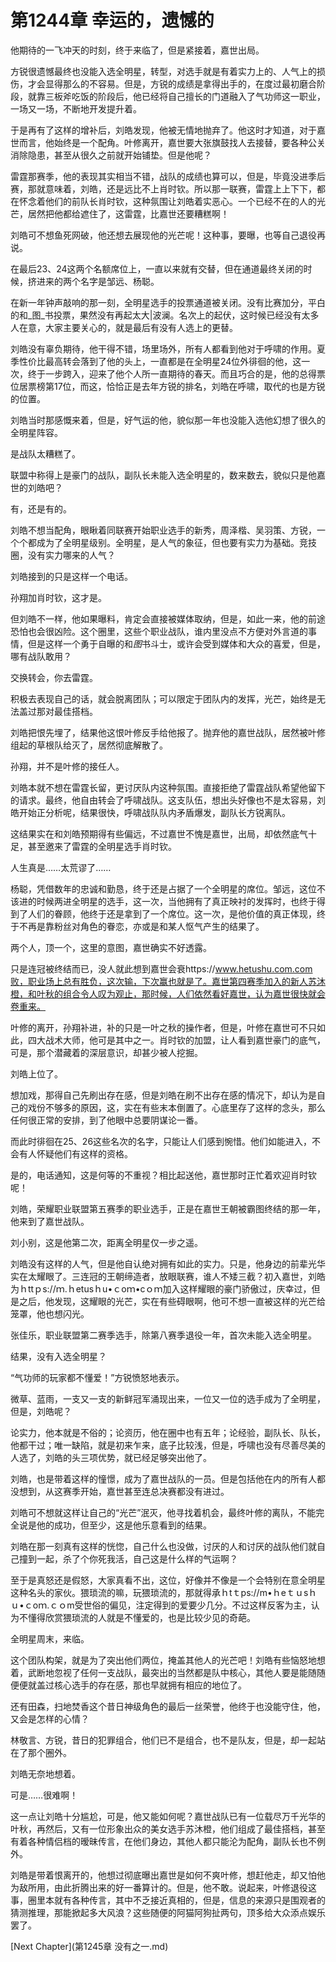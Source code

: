# 第1244章 幸运的，遗憾的

他期待的一飞冲天的时刻，终于来临了，但是紧接着，嘉世出局。

方锐很遗憾最终也没能入选全明星，转型，对选手就是有着实力上的、人气上的损伤，才会显得那么的不容易。但是，方锐的成绩是拿得出手的，在度过最初磨合阶段，就靠三板斧吃饭的阶段后，他已经将自己擅长的门道融入了气功师这一职业，一场又一场，不断地开发提升着。

于是再有了这样的增补后，刘皓发现，他被无情地抛弃了。他这时才知道，对于嘉世而言，他始终是一个配角。叶修离开，嘉世要大张旗鼓找人去接替，要各种公关消除隐患，甚至从很久之前就开始铺垫。但是他呢？

雷霆那赛季，他的表现其实相当不错，战队的成绩也算可以，但是，毕竟没进季后赛，那就意味着，刘皓，还是远比不上肖时钦。所以那一联赛，雷霆上上下下，都在怀念着他们的前队长肖时钦，这种氛围让刘皓着实恶心。一个已经不在的人的光芒，居然把他都给遮住了，这雷霆，比嘉世还要糟糕啊！

刘皓可不想鱼死网破，他还想去展现他的光芒呢！这种事，要曝，也等自己退役再说。

在最后23、24这两个名额席位上，一直以来就有交替，但在通道最终关闭的时候，挤进来的两个名字是邹远、杨聪。

在新一年钟声敲响的那一刻，全明星选手的投票通道被关闭。没有比赛加分，平白的和_图_书投票，果然没有再起太大|波澜。名次上的起伏，这时候已经没有太多人在意，大家主要关心的，就是最后有没有人选上的更替。

刘皓没有辜负期待，他干得不错，场里场外，所有人都看到他对于呼啸的作用。夏季性价比最高转会落到了他的头上，一直都是在全明星24位外徘徊的他，这一次，终于一步跨入，迎来了他个人所一直期待的春天。而且巧合的是，他的总得票位居票榜第17位，而这，恰恰正是去年方锐的排名，刘皓在呼啸，取代的也是方锐的位置。

刘皓当时那感慨来着，但是，好气运的他，貌似那一年也没能入选他幻想了很久的全明星阵容。

是战队太糟糕了。

联盟中称得上是豪门的战队，副队长未能入选全明星的，数来数去，貌似只是他嘉世的刘皓吧？

有，还是有的。

刘皓不想当配角，眼瞅着同联赛开始职业选手的新秀，周泽楷、吴羽策、方锐，一个个都成为了全明星级别。全明星，是人气的象征，但也要有实力为基础。竞技圈，没有实力哪来的人气？

刘皓接到的只是这样一个电话。

孙翔加肖时钦，这才是。

但刘皓不一样，他如果曝料，肯定会直接被媒体取纳，但是，如此一来，他的前途恐怕也会很凶险。这个圈里，这些个职业战队，谁内里没点不方便对外言道的事情，但是这样一个勇于自曝的和*图*书斗士，或许会受到媒体和大众的喜爱，但是，哪有战队敢用？

交换转会，你去雷霆。

积极去表现自己的话，就会脱离团队；可以限定于团队内的发挥，光芒，始终是无法盖过那对最佳搭档。

刘皓把恨先埋了，结果他这恨叶修反手给他报了。抛弃他的嘉世战队，居然被叶修组起的草根队给灭了，居然彻底解散了。

孙翔，并不是叶修的接任人。

刘皓本就不想在雷霆长留，更讨厌队内这种氛围。直接拒绝了雷霆战队希望他留下的请求。最终，他自由转会了呼啸战队。这支队伍，想出头好像也不是太容易，刘皓开始正分析呢，结果很快，呼啸战队队内矛盾爆发，副队长方锐离队。

这结果实在和刘皓预期得有些偏远，不过嘉世不愧是嘉世，出局，却依然底气十足，甚至邀来了雷霆的全明星选手肖时钦。

人生真是……太荒谬了……

杨聪，凭借数年的忠诚和勤恳，终于还是占据了一个全明星的席位。邹远，这位不该进的时候两进全明星的选手，这一次，当他拥有了真正映衬的发挥时，也终于得到了人们的眷顾，他终于还是拿到了一个席位。这一次，是他价值的真正体现，终于不再是靠粉丝对角色的眷恋，亦或是和某人怄气产生的结果了。

两个人，顶一个，这里的意图，嘉世确实不好透露。

只是连冠被终结而已，没人就此想到嘉世会衰https://www.hetushu.com.com败，职业场上总有胜负，这次输，下次赢也就是了。嘉世第四赛季加入的新人苏沐橙，和叶秋的组合令人叹为观止，那时候，人们依然看好嘉世，认为嘉世很快就会卷重来。

叶修的离开，孙翔补进，补的只是一叶之秋的操作者，但是，叶修在嘉世可不只如此，四大战术大师，他可是其中之一。肖时钦的加盟，让人看到嘉世豪门的底气，可是，那个潜藏着的深层意识，却甚少被人挖掘。

刘皓上位了。

想加戏，那得自己先刷出存在感，但是刘皓在刷不出存在感的情况下，却认为是自己的戏份不够多的原因，这，实在有些末本倒置了。心底里存了这样的念头，那么任何很正常的安排，到了他眼中总要阴谋论一番。

而此时徘徊在25、26这些名次的名字，只能让人们感到惋惜。他们如能进入，不会有人怀疑他们有这样的资格。

是的，电话通知，这是何等的不重视？相比起送他，嘉世那时正忙着欢迎肖时钦呢！

刘皓，荣耀职业联盟第五赛季的职业选手，正是在嘉世王朝被霸图终结的那一年，他来到了嘉世战队。

刘小别，这是他第二次，距离全明星仅一步之遥。

刘皓没有这样的人气，但是他自认绝对拥有如此的实力。只是，他身边的前辈光华实在太耀眼了。三连冠的王朝缔造者，放眼联赛，谁人不矮三截？初入嘉世，刘皓为ｈttｐs://ｍ.ｈetusｈu•ｃoｍ•cｏｍ加入这样耀眼的豪门骄傲过，庆幸过，但是之后，他发现，这耀眼的光芒，实在有些碍眼啊，他可不想一直被这样的光芒给笼罩，他也想闪光。

张佳乐，职业联盟第二赛季选手，除第八赛季退役一年，首次未能入选全明星。

结果，没有入选全明星？

“气功师的玩家都不懂爱！”方锐愤怒地表示。

微草、蓝雨，一支又一支的新鲜冠军涌现出来，一位又一位的选手成为了全明星，但是，刘皓呢？

论实力，他本就是不俗的；论资历，他在圈中也有五年；论经验，副队长、队长，他都干过；唯一缺陷，就是初来乍来，底子比较浅，但是，呼啸也没有尽善尽美的人选了，刘皓的头三项优势，就已经足够突出他了。

刘皓，也是带着这样的憧憬，成为了嘉世战队的一员。但是包括他在内的所有人都没想到，从这赛季开始，嘉世甚至连总决赛都没有进过。

刘皓可不想就这样让自己的“光芒”泯灭，他寻找着机会，最终叶修的离队，不能完全说是他的成功，但至少，这是他乐意看到的结果。

刘皓在那一刻真有这样的恍惚，自己什么也没做，讨厌的人和讨厌的战队他们就自己撞到一起，杀了个你死我活，自己这是什么样的气运啊？

至于是真怒还是假怒，大家真看不出，这位，好像并不像是一个会特别在意全明星这种名头的家伙。猥琐流的嘛，玩猥琐流的，那就得承ｈtｔps://m•ｈeｔｕsｈｕ•ｃoｍ.ｃｏm受世俗的偏见，注定得到的爱要少几分。不过这样反客为主，认为不懂得欣赏猥琐流的人就是不懂爱的，也是比较少见的奇葩。

全明星周末，来临。

这个团队构架，就是为了突出他们两位，掩盖其他人的光芒吧！刘皓有些恼怒地想着，武断地忽视了任何一支战队，最突出的当然都是队中核心，其他人要是能随随便便就盖过核心选手的存在感，那也早就拥有相应的地位了。

还有田森，扫地焚香这个昔日神级角色的最后一丝荣誉，他终于也没能守住，他，又会是怎样的心情？

林敬言、方锐，昔日的犯罪组合，他们已不是组合，也不是队友，但是，却一起站在了那个圈外。

刘皓无奈地想着。

可是……很难啊！

这一点让刘皓十分尴尬，可是，他又能如何呢？嘉世战队已有一位载尽万千光华的叶秋，再然后，又有一位形象出众的美女选手苏沐橙，他们组成了最佳搭档，甚至有着各种情侣档的暧昧传言，在他们身边，其他人都只能沦为配角，副队长也不例外。

刘皓是带着恨离开的，他想过彻底曝出嘉世是如何不爽叶修，想赶他走，却又怕他为敌所用，由此折腾出来的好一番算计的。但是，他不敢。说起来，叶修退役这事，圈里本就有各种传言，其中不乏接近真相的，但是，信息的来源只是围观者的猜测推理，那能掀起多大风浪？这些随便的阿猫阿狗扯两句，顶多给大众添点娱乐罢了。



[Next Chapter](第1245章 没有之一.md)